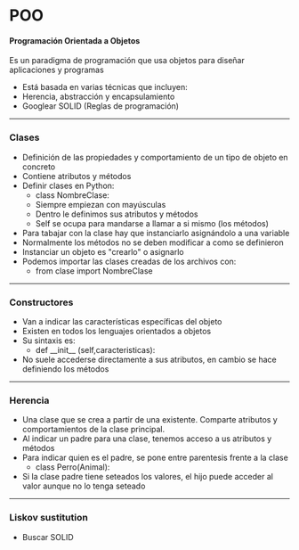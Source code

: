 # POO
#### Programación Orientada a Objetos
Es un paradigma de programación que usa objetos para diseñar aplicaciones y programas

* Está basada en varias técnicas que incluyen:
 * Herencia, abstracción y encapsulamiento
 * Googlear SOLID (Reglas de programación)

---

### Clases
* Definición de las propiedades y comportamiento de un tipo de objeto en concreto
 * Contiene atributos y métodos
* Definir clases en Python:
  * class NombreClase:
  * Siempre empiezan con mayúsculas
  * Dentro le definimos sus atributos y métodos
  * Self se ocupa para mandarse a llamar a si mismo (los métodos)
* Para tabajar con la clase hay que instanciarlo asignándolo a una variable
* Normalmente los métodos no se deben modificar a como se definieron
* Instanciar un objeto es "crearlo" o asignarlo
* Podemos importar las clases creadas de los archivos con:
  * from clase import NombreClase

---

### Constructores
* Van a indicar las características específicas del objeto
* Existen en todos los lenguajes orientados a objetos
* Su sintaxis es:
  * def \_\_init\_\_ (self,caracteristicas):
* No suele accederse directamente a sus atributos, en cambio se hace definiendo los métodos

---

### Herencia
* Una clase que se crea a partir de una existente. Comparte atributos y comportamientos de la clase principal.
* Al indicar un padre para una clase, tenemos acceso a us atributos y métodos
* Para indicar quien es el padre, se pone entre parentesis frente a la clase
  * class Perro(Animal):
* Si la clase padre tiene seteados los valores, el hijo puede acceder al valor aunque no lo tenga seteado

---

### Liskov sustitution
* Buscar SOLID
